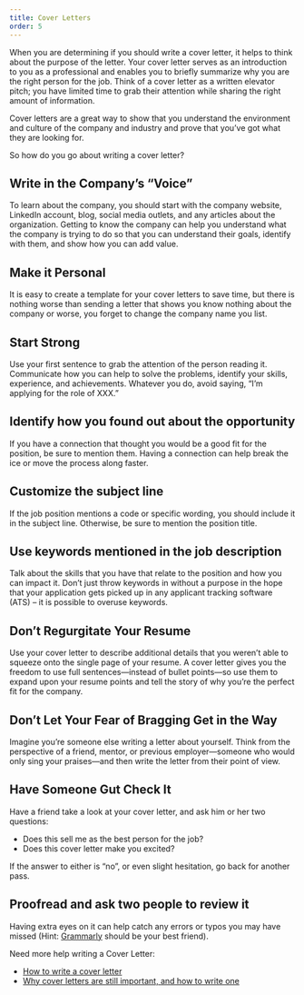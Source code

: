 ```yaml
---
title: Cover Letters
order: 5
---
```


When you are determining if you should write a cover letter, it helps to think
about the purpose of the letter. Your cover letter serves as an introduction to
you as a professional and enables you to briefly summarize why you are the right
person for the job. Think of a cover letter as a written elevator pitch; you
have limited time to grab their attention while sharing the right amount of
information.

Cover letters are a great way to show that you understand the environment and
culture of the company and industry and prove that you’ve got what they are
looking for.

So how do you go about writing a cover letter?

## Write in the Company’s “Voice”

To learn about the company, you should start with the company website, LinkedIn
account, blog, social media outlets, and any articles about the organization.
Getting to know the company can help you understand what the company is trying
to do so that you can understand their goals, identify with them, and show how
you can add value.

## Make it Personal

It is easy to create a template for your cover letters to save time, but there
is nothing worse than sending a letter that shows you know nothing about the
company or worse, you forget to change the company name you list.

## Start Strong

Use your first sentence to grab the attention of the person reading it.
Communicate how you can help to solve the problems, identify your skills,
experience, and achievements. Whatever you do, avoid saying, “I’m applying for
the role of XXX.”

## Identify how you found out about the opportunity

If you have a connection that thought you would be a good fit for the position,
be sure to mention them. Having a connection can help break the ice or move the
process along faster.

## Customize the subject line

If the job position mentions a code or specific wording, you should include it
in the subject line. Otherwise, be sure to mention the position title.

## Use keywords mentioned in the job description

Talk about the skills that you have that relate to the position and how you can
impact it. Don’t just throw keywords in without a purpose in the hope that your
application gets picked up in any applicant tracking software (ATS) – it is
possible to overuse keywords.

## Don’t Regurgitate Your Resume

Use your cover letter to describe additional details that you weren’t able to
squeeze onto the single page of your resume. A cover letter gives you the
freedom to use full sentences—instead of bullet points—so use them to expand
upon your resume points and tell the story of why you’re the perfect fit for the
company.

## Don’t Let Your Fear of Bragging Get in the Way

Imagine you’re someone else writing a letter about yourself. Think from the
perspective of a friend, mentor, or previous employer—someone who would only
sing your praises—and then write the letter from their point of view.

## Have Someone Gut Check It

Have a friend take a look at your cover letter, and ask him or her two
questions:

- Does this sell me as the best person for the job?
- Does this cover letter make you excited?

If the answer to either is “no”, or even slight hesitation, go back for another
pass.

## Proofread and ask two people to review it

Having extra eyes on it can help catch any errors or typos you may have missed
(Hint: [Grammarly](https://www.grammarly.com/) should be your best friend).

Need more help writing a Cover Letter:

- [How to write a cover letter](https://www.skillgigs.com/blog/how-to-write-a-cover-letter/)
- [Why cover letters are still important, and how to write one](https://social.hays.com/2019/06/14/why-cover-letters-important-how-to-write/)
